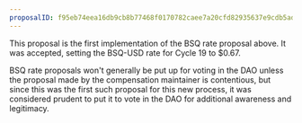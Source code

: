 ```yaml
---
proposalID: f95eb74eea16db9cb8b77468f0170782caee7a20cfd82935637e9cdb5ad96268
---
```


This proposal is the first implementation of the BSQ rate proposal above. It was accepted, setting the BSQ-USD rate for Cycle 19 to $0.67.

BSQ rate proposals won't generally be put up for voting in the DAO unless the proposal made by the compensation maintainer is contentious, but since this was the first such proposal for this new process, it was considered prudent to put it to vote in the DAO for additional awareness and legitimacy.
